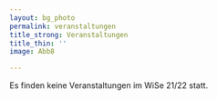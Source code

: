```yaml
---
layout: bg_photo
permalink: veranstaltungen
title_strong: Veranstaltungen
title_thin: ''
image: Abb8

---
```

Es finden keine Veranstaltungen im WiSe 21/22 statt.